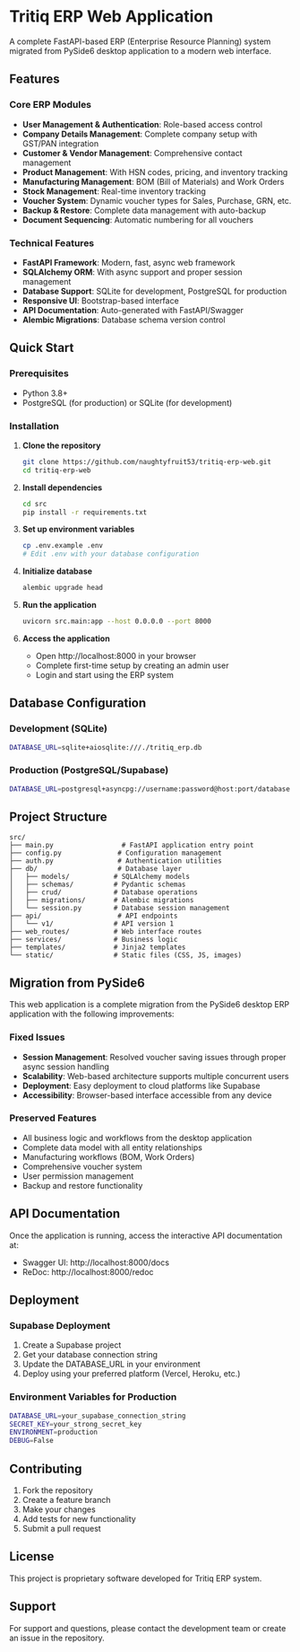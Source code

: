 # Tritiq ERP Web Application

A complete FastAPI-based ERP (Enterprise Resource Planning) system migrated from PySide6 desktop application to a modern web interface.

## Features

### Core ERP Modules
- **User Management & Authentication**: Role-based access control
- **Company Details Management**: Complete company setup with GST/PAN integration
- **Customer & Vendor Management**: Comprehensive contact management
- **Product Management**: With HSN codes, pricing, and inventory tracking
- **Manufacturing Management**: BOM (Bill of Materials) and Work Orders
- **Stock Management**: Real-time inventory tracking
- **Voucher System**: Dynamic voucher types for Sales, Purchase, GRN, etc.
- **Backup & Restore**: Complete data management with auto-backup
- **Document Sequencing**: Automatic numbering for all vouchers

### Technical Features
- **FastAPI Framework**: Modern, fast, async web framework
- **SQLAlchemy ORM**: With async support and proper session management
- **Database Support**: SQLite for development, PostgreSQL for production
- **Responsive UI**: Bootstrap-based interface
- **API Documentation**: Auto-generated with FastAPI/Swagger
- **Alembic Migrations**: Database schema version control

## Quick Start

### Prerequisites
- Python 3.8+
- PostgreSQL (for production) or SQLite (for development)

### Installation

1. **Clone the repository**
   ```bash
   git clone https://github.com/naughtyfruit53/tritiq-erp-web.git
   cd tritiq-erp-web
   ```

2. **Install dependencies**
   ```bash
   cd src
   pip install -r requirements.txt
   ```

3. **Set up environment variables**
   ```bash
   cp .env.example .env
   # Edit .env with your database configuration
   ```

4. **Initialize database**
   ```bash
   alembic upgrade head
   ```

5. **Run the application**
   ```bash
   uvicorn src.main:app --host 0.0.0.0 --port 8000
   ```

6. **Access the application**
   - Open http://localhost:8000 in your browser
   - Complete first-time setup by creating an admin user
   - Login and start using the ERP system

## Database Configuration

### Development (SQLite)
```bash
DATABASE_URL=sqlite+aiosqlite:///./tritiq_erp.db
```

### Production (PostgreSQL/Supabase)
```bash
DATABASE_URL=postgresql+asyncpg://username:password@host:port/database
```

## Project Structure

```
src/
├── main.py                 # FastAPI application entry point
├── config.py              # Configuration management
├── auth.py                # Authentication utilities
├── db/                    # Database layer
│   ├── models/           # SQLAlchemy models
│   ├── schemas/          # Pydantic schemas
│   ├── crud/             # Database operations
│   ├── migrations/       # Alembic migrations
│   └── session.py        # Database session management
├── api/                   # API endpoints
│   └── v1/               # API version 1
├── web_routes/           # Web interface routes
├── services/             # Business logic
├── templates/            # Jinja2 templates
└── static/               # Static files (CSS, JS, images)
```

## Migration from PySide6

This web application is a complete migration from the PySide6 desktop ERP application with the following improvements:

### Fixed Issues
- **Session Management**: Resolved voucher saving issues through proper async session handling
- **Scalability**: Web-based architecture supports multiple concurrent users
- **Deployment**: Easy deployment to cloud platforms like Supabase
- **Accessibility**: Browser-based interface accessible from any device

### Preserved Features
- All business logic and workflows from the desktop application
- Complete data model with all entity relationships
- Manufacturing workflows (BOM, Work Orders)
- Comprehensive voucher system
- User permission management
- Backup and restore functionality

## API Documentation

Once the application is running, access the interactive API documentation at:
- Swagger UI: http://localhost:8000/docs
- ReDoc: http://localhost:8000/redoc

## Deployment

### Supabase Deployment
1. Create a Supabase project
2. Get your database connection string
3. Update the DATABASE_URL in your environment
4. Deploy using your preferred platform (Vercel, Heroku, etc.)

### Environment Variables for Production
```bash
DATABASE_URL=your_supabase_connection_string
SECRET_KEY=your_strong_secret_key
ENVIRONMENT=production
DEBUG=False
```

## Contributing

1. Fork the repository
2. Create a feature branch
3. Make your changes
4. Add tests for new functionality
5. Submit a pull request

## License

This project is proprietary software developed for Tritiq ERP system.

## Support

For support and questions, please contact the development team or create an issue in the repository.